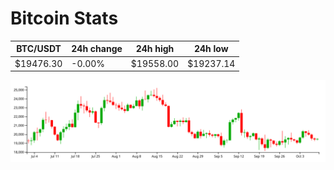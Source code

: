 # Bitcoin Stats

BTC/USDT|24h change|24h high|24h low|
|---|---|---|---|
|$19476.30|-0.00%|$19558.00|$19237.14|

<img src="./chart.svg">
